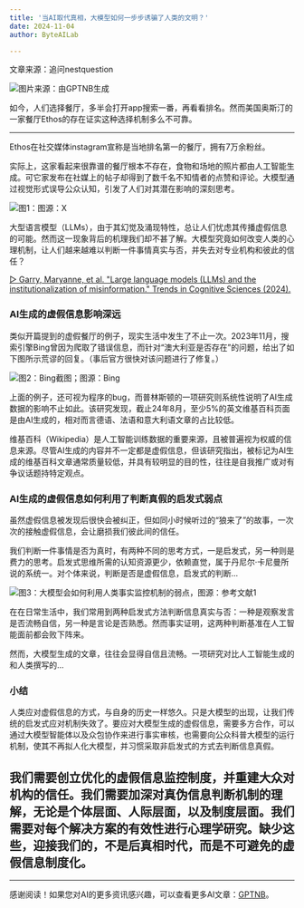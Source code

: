 ```yaml
---
title: '当AI取代真相，大模型如何一步步诱骗了人类的文明？'
date: 2024-11-04
author: ByteAILab

---
```


文章来源：追问nestquestion

![图片来源：由GPTNB生成](http://www.jesonc.com/upload/8FD7B96F5E34993C64020C0DB54F4C00/1730426781892/Fv7s-fZCEso4Hn0rqWiwTr9Jj2f_.png)

如今，人们选择餐厅，多半会打开app搜索一番，再看看排名。然而美国奥斯汀的一家餐厅Ethos的存在证实这种选择机制多么不可靠。

---
Ethos在社交媒体instagram宣称是当地排名第一的餐厅，拥有7万余粉丝。

实际上，这家看起来很靠谱的餐厅根本不存在，食物和场地的照片都由人工智能生成。可它家发布在社媒上的帖子却得到了数千名不知情者的点赞和评论。大模型通过视觉形式误导公众认知，引发了人们对其潜在影响的深刻思考。

![图1：图源：X](http://www.jesonc.com/FlB4irAzphvhDRNl9ZopcYv14bVF)

大型语言模型（LLMs），由于其幻觉及涌现特性，总让人们忧虑其传播虚假信息的可能。然而这一现象背后的机理我们却不甚了解。大模型究竟如何改变人类的心理机制，让人们越来越难以判断一件事情真实与否，并失去对专业机构和彼此的信任？

[▷ Garry, Maryanne, et al. "Large language models (LLMs) and the institutionalization of misinformation." Trends in Cognitive Sciences (2024).](http://www.jesonc.com/Fs_Lu-54Tehr8ylVlIXfCAJcGcbC)

### AI生成的虚假信息影响深远

类似开篇提到的虚假餐厅的例子，现实生活中发生了不止一次。2023年11月，搜索引擎Bing曾因为爬取了错误信息，而针对“澳大利亚是否存在”的问题，给出了如下图所示荒谬的回复。（事后官方很快对该问题进行了修复。）

![图2：Bing截图；图源：Bing](http://www.jesonc.com/Fs-7l6ur6wevh_E-jy7wd1TY0Wi6)

上面的例子，还可视为程序的bug，而普林斯顿的一项研究则系统性说明了AI生成数据的影响不止如此。该研究发现，截止24年8月，至少5%的英文维基百科页面是由AI生成的，相对而言德语、法语和意大利语文章的占比较低。

维基百科（Wikipedia）是人工智能训练数据的重要来源，且被普遍视为权威的信息来源。尽管AI生成的内容并不一定都是虚假信息，但该研究指出，被标记为AI生成的维基百科文章通常质量较低，并具有较明显的目的性，往往是自我推广或对有争议话题持特定观点。

### AI生成的虚假信息如何利用了判断真假的启发式弱点

虽然虚假信息被发现后很快会被纠正，但如同小时候听过的“狼来了”的故事，一次次的接触虚假信息，会让磨损我们彼此间的信任。

我们判断一件事情是否为真时，有两种不同的思考方式，一是启发式，另一种则是费力的思考。启发式思维所需的认知资源更少，依赖直觉，属于丹尼尔·卡尼曼所说的系统一。对个体来说，判断是否是虚假信息，启发式的判断...

![图3：大模型会如何利用人类事实监控机制的弱点，图源：参考文献1](http://www.jesonc.com/FuDJ5GbU3Ij7Gmvoa-sutkz1XT5P)

在在日常生活中，我们常用到两种启发式方法判断信息真实与否：一种是观察发言是否流畅自信，另一种是言论是否熟悉。然而事实证明，这两种判断基准在人工智能面前都会败下阵来。

然而，大模型生成的文章，往往会显得自信且流畅。一项研究对比人工智能生成的和人类撰写的...

### 小结

人类应对虚假信息的方式，与自身的历史一样悠久。只是大模型的出现，让我们传统的启发式应对机制失效了。要应对大模型生成的虚假信息，需要多方合作，可以通过大模型智能体以及众包协作来进行事实审核，也需要向公众科普大模型的运行机制，使其不再拟人化大模型，并习惯采取非启发式的方式去判断信息真假。

我们需要创立优化的虚假信息监控制度，并重建大众对机构的信任。我们需要加深对真伪信息判断机制的理解，无论是个体层面、人际层面，以及制度层面。我们需要对每个解决方案的有效性进行心理学研究。缺少这些，迎接我们的，不是后真相时代，而是不可避免的虚假信息制度化。
---
---
感谢阅读！如果您对AI的更多资讯感兴趣，可以查看更多AI文章：[GPTNB](https://gptnb.com)。